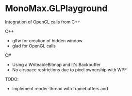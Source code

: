 # MonoMax.GLPlayground

Integration of OpenGL calls from C++

C++
- glfw for creation of hidden window
- glad for OpenGL calls

C#
- Using a WriteableBitmap and it's Backbuffer
- No airspace restrictions due to pixel ownership with WPF

TODO:
- Implement render-thread with framebuffers and 
